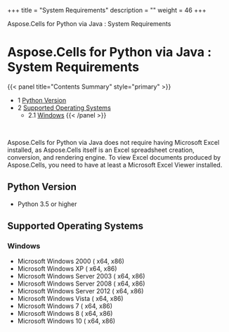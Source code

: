 +++
title = "System Requirements" 
description = "" 
weight = 46 
+++

Aspose.Cells for Python via Java : System Requirements  

# Aspose.Cells for Python via Java : System Requirements


{{< panel title="Contents Summary" style="primary" >}}
*   1 [Python Version](#SystemRequirements-PythonVersion)
*   2 [Supported Operating Systems](#SystemRequirements-SupportedOperatingSystems)
    *   2.1 [Windows](#SystemRequirements-Windows)
{{< /panel >}}
 

 

Aspose.Cells for Python via Java does not require having Microsoft Excel installed, as Aspose.Cells itself is an Excel spreadsheet creation, conversion, and rendering engine. To view Excel documents produced by Aspose.Cells, you need to have at least a Microsoft Excel Viewer installed.

## Python Version

*   Python 3.5 or higher

## Supported Operating Systems

### Windows

*   Microsoft Windows 2000 ( x64, x86)
*   Microsoft Windows XP ( x64, x86)
*   Microsoft Windows Server 2003 ( x64, x86)
*   Microsoft Windows Server 2008 ( x64, x86)
*   Microsoft Windows Server 2012 ( x64, x86)
*   Microsoft Windows Vista ( x64, x86)
*   Microsoft Windows 7 ( x64, x86)
*   Microsoft Windows 8 ( x64, x86)
*   Microsoft Windows 10 ( x64, x86)

